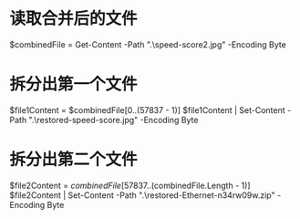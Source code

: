 # 读取合并后的文件
$combinedFile = Get-Content -Path ".\speed-score2.jpg" -Encoding Byte

# 拆分出第一个文件
$file1Content = $combinedFile[0..(57837 - 1)]
$file1Content | Set-Content -Path ".\restored-speed-score.jpg" -Encoding Byte

# 拆分出第二个文件
$file2Content = $combinedFile[57837..($combinedFile.Length - 1)]
$file2Content | Set-Content -Path ".\restored-Ethernet-n34rw09w.zip" -Encoding Byte
